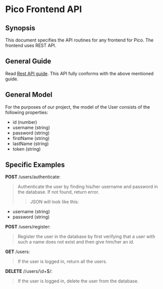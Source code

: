 # Pico Frontend API

## Synopsis

This document specifies the API routines for any frontend for Pico. The frontend uses REST API. 

## General Guide

Read [Rest API guide](https://www.restapitutorial.com/lessons/restquicktips.html).  This API fully conforms with the above mentioned guide. 

## General Model

For the purposes of our project, the model of the User consists of the following properties: 
 * id (number)
 * username (string)
 * password (string)
 * firstName (string)
 * lastName (string)
 * token (string)

## Specific Examples

**POST** /users/authenticate:
> Authenticate the user by finding his/her username and password in the database. If not found, return error. 
>> JSON will look like this: 
 * username (string)
 * password (string)

**POST** /users/register:
> Register the user in the database by first verifying that a user with such a name does not exist and then give him/her an id. 

**GET** /users:
> If the user is logged in, return all the users.

**DELETE** /\/users\/\d+$/:
> If the user is logged in, delete the user from the database. 


